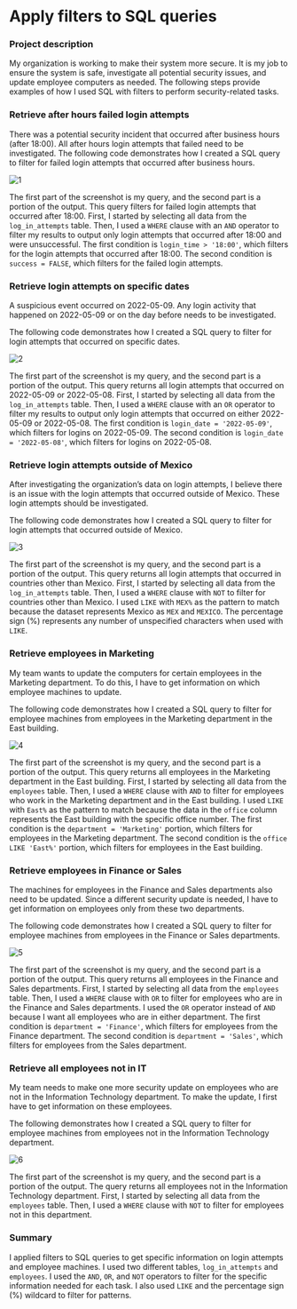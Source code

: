 # Apply filters to SQL queries

### Project description
My organization is working to make their system more secure. It is my job to ensure the system is safe, investigate all potential security issues, and update employee computers as needed. The following steps provide examples of how I used SQL with filters to perform security-related tasks.

### Retrieve after hours failed login attempts
There was a potential security incident that occurred after business hours (after 18:00). All after hours login attempts that failed need to be investigated. The following code demonstrates how I created a SQL query to filter for failed login attempts that occurred after business hours.


![1](https://github.com/user-attachments/assets/c24c3425-bcdb-48ea-b472-d700f5ab6eea)


The first part of the screenshot is my query, and the second part is a portion of the output. This query filters for failed login attempts that occurred after 18:00. First, I started by selecting all data from the `log_in_attempts` table. Then, I used a `WHERE` clause with an `AND` operator to filter my results to output only login attempts that occurred after 18:00 and were unsuccessful. The first condition is `login_time > '18:00'`, which filters for the login attempts that occurred after 18:00. The second condition is `success = FALSE`, which filters for the failed login attempts.

### Retrieve login attempts on specific dates
A suspicious event occurred on 2022-05-09. Any login activity that happened on 2022-05-09 or on the day before needs to be investigated.

The following code demonstrates how I created a SQL query to filter for login attempts that occurred on specific dates.


![2](https://github.com/user-attachments/assets/80f62708-f47a-4654-99ce-2924573df08a)


The first part of the screenshot is my query, and the second part is a portion of the output. This query returns all login attempts that occurred on 2022-05-09 or 2022-05-08. First, I started by selecting all data from the `log_in_attempts` table. Then, I used a `WHERE` clause with an `OR` operator to filter my results to output only login attempts that occurred on either 2022-05-09 or 2022-05-08. The first condition is `login_date = '2022-05-09'`, which filters for logins on 2022-05-09. The second condition is `login_date = '2022-05-08'`, which filters for logins on 2022-05-08.

### Retrieve login attempts outside of Mexico
After investigating the organization’s data on login attempts, I believe there is an issue with the login attempts that occurred outside of Mexico. These login attempts should be investigated.

The following code demonstrates how I created a SQL query to filter for login attempts that occurred outside of Mexico.


![3](https://github.com/user-attachments/assets/470b7df2-7e37-43ad-8f15-b677f6cf88e8)


The first part of the screenshot is my query, and the second part is a portion of the output. This query returns all login attempts that occurred in countries other than Mexico. First, I started by selecting all data from the `log_in_attempts` table. Then, I used a `WHERE` clause with `NOT` to filter for countries other than Mexico. I used `LIKE` with `MEX%` as the pattern to match because the dataset represents Mexico as `MEX` and `MEXICO`. The percentage sign (%) represents any number of unspecified characters when used with `LIKE`.

### Retrieve employees in Marketing
My team wants to update the computers for certain employees in the Marketing department. To do this, I have to get information on which employee machines to update.

The following code demonstrates how I created a SQL query to filter for employee machines from employees in the Marketing department in the East building.


![4](https://github.com/user-attachments/assets/f7e5d0f8-ca8e-4f57-afa4-9a51f53f28cc)


The first part of the screenshot is my query, and the second part is a portion of the output. This query returns all employees in the Marketing department in the East building. First, I started by selecting all data from the `employees` table. Then, I used a `WHERE` clause with `AND` to filter for employees who work in the Marketing department and in the East building. I used `LIKE` with `East%` as the pattern to match because the data in the `office` column represents the East building with the specific office number. The first condition is the `department = 'Marketing'` portion, which filters for employees in the Marketing department. The second condition is the `office LIKE 'East%'` portion, which filters for employees in the East building.

### Retrieve employees in Finance or Sales
The machines for employees in the Finance and Sales departments also need to be updated. Since a different security update is needed, I have to get information on employees only from these two departments.

The following code demonstrates how I created a SQL query to filter for employee machines from employees in the Finance or Sales departments.


![5](https://github.com/user-attachments/assets/aa58f01d-e397-4c31-9315-13ac389b7a4b)

The first part of the screenshot is my query, and the second part is a portion of the output. This query returns all employees in the Finance and Sales departments. First, I started by selecting all data from the `employees` table. Then, I used a `WHERE` clause with `OR` to filter for employees who are in the Finance and Sales departments. I used the `OR` operator instead of `AND` because I want all employees who are in either department. The first condition is `department = 'Finance'`, which filters for employees from the Finance department. The second condition is `department = 'Sales'`, which filters for employees from the Sales department.

### Retrieve all employees not in IT
My team needs to make one more security update on employees who are not in the Information Technology department. To make the update, I first have to get information on these employees.

The following demonstrates how I created a SQL query to filter for employee machines from employees not in the Information Technology department.


![6](https://github.com/user-attachments/assets/a30eeeb5-c5ec-4750-b347-cdb918fc305d)


The first part of the screenshot is my query, and the second part is a portion of the output. The query returns all employees not in the Information Technology department. First, I started by selecting all data from the `employees` table. Then, I used a `WHERE` clause with `NOT` to filter for employees not in this department.

### Summary
I applied filters to SQL queries to get specific information on login attempts and employee machines. I used two different tables, `log_in_attempts` and `employees`. I used the `AND`, `OR`, and `NOT` operators to filter for the specific information needed for each task. I also used `LIKE` and the percentage sign (%) wildcard to filter for patterns.


